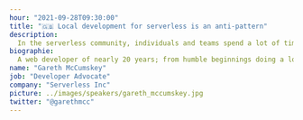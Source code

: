 ```yaml
---
hour: "2021-09-28T09:30:00"
title: "🇬🇧 Local development for serverless is an anti-pattern"
description:
  In the serverless community, individuals and teams spend a lot of time and effort attempting to build an environment that is a replica of the cloud. Why? Because this is what we have always done. I am going to argue that this not only unnecessary in the serverless world but actually harmful.
biographie:
  A web developer of nearly 20 years; from humble beginnings doing a lot of work in multiple teams around South Africa and ending up in Portugal with his family, Gareth has seen the industry shift repeatedly from one paradigm to the next. After discovering the world of Serverless Gareth now finds himself lucky enough to work with the team at Serverless Inc, custodians of the open source Serverless Framework, as a Customer Success Engineer and Developer Advocate. On the off days he spends as much as he can with his wife and children.
name: "Gareth McCumskey"
job: "Developer Advocate"
company: "Serverless Inc"
picture: ../images/speakers/gareth_mccumskey.jpg
twitter: "@garethmcc"
---
```

